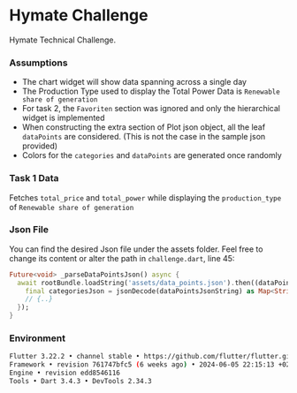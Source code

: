 # Hymate Challenge

Hymate Technical Challenge.

### Assumptions

- The chart widget will show data spanning across a single day
- The Production Type used to display the Total Power Data is `Renewable share of generation`
- For task 2, the `Favoriten` section was ignored and only the hierarchical widget is implemented
- When constructing the extra section of Plot json object, all the leaf `dataPoints` are considered. (This is not the
  case in the sample json provided)
- Colors for the `categories` and `dataPoints` are generated once randomly

### Task 1 Data

Fetches `total_price` and `total_power` while displaying the `production_type` of `Renewable share of generation`

### Json File

You can find the desired Json file under the assets folder. Feel free to change its content or alter the path
in `challenge.dart`, line 45:

```dart
Future<void> _parseDataPointsJson() async {
  await rootBundle.loadString('assets/data_points.json').then((dataPointsJsonString) {
    final categoriesJson = jsonDecode(dataPointsJsonString) as Map<String, dynamic>;
    // {..}
  });
}
  ```

### Environment

```bash
Flutter 3.22.2 • channel stable • https://github.com/flutter/flutter.git
Framework • revision 761747bfc5 (6 weeks ago) • 2024-06-05 22:15:13 +0200
Engine • revision edd8546116
Tools • Dart 3.4.3 • DevTools 2.34.3
```

